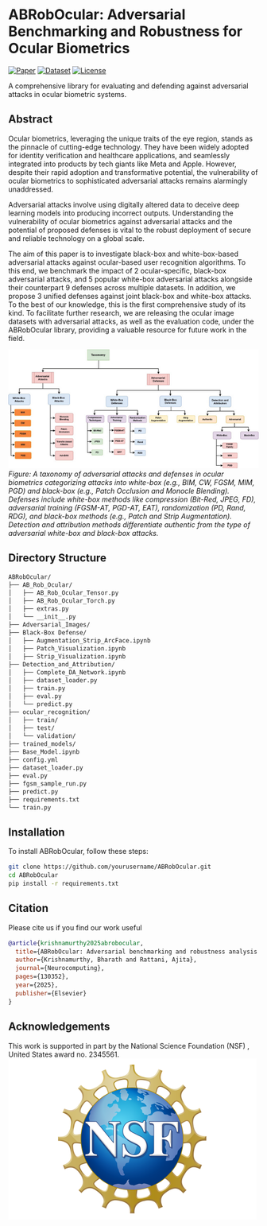 # ABRobOcular: Adversarial Benchmarking and Robustness for Ocular Biometrics

[![Paper](https://img.shields.io/badge/Paper-📄Neurocomputing-red)](https://www.sciencedirect.com/science/article/pii/S0925231225010240)
[![Dataset](https://img.shields.io/badge/Dataset-🤗%20Hugging%20Face-yellow)](https://huggingface.co/datasets/BharathK333/ABRobOcular_Attacks)
[![License](https://img.shields.io/badge/License-Apache_2.0-blue.svg)](https://opensource.org/licenses/Apache-2.0)

A comprehensive library for evaluating and defending against adversarial attacks in ocular biometric systems.

## Abstract
Ocular biometrics, leveraging the unique traits of the eye region, stands as the pinnacle of cutting-edge technology. They have been widely adopted for identity verification and healthcare applications, and seamlessly integrated into products by tech giants like Meta and Apple. However, despite their rapid adoption and transformative potential, the vulnerability of ocular biometrics to sophisticated adversarial attacks remains alarmingly unaddressed. 

Adversarial attacks involve using digitally altered data to deceive deep learning models into producing incorrect outputs. Understanding the vulnerability of ocular biometrics against adversarial attacks and the potential of proposed defenses is vital to the robust deployment of secure and reliable technology on a global scale.

The aim of this paper is to investigate black-box and white-box-based adversarial attacks against ocular-based user recognition algorithms.
To this end, we benchmark the impact of $2$ ocular-specific, black-box adversarial attacks, and $5$ popular white-box adversarial attacks alongside their counterpart $9$ defenses across multiple datasets. In addition, we propose $3$ unified defenses against joint black-box and white-box attacks.
To the best of our knowledge, this is the first comprehensive study of its kind. To facilitate further research, we are releasing the ocular image datasets with adversarial attacks, as well as the evaluation code, under the ABRobOcular library, providing a valuable resource for future work in the field.

![Taxonomy of adversarial attacks and defenses](Assets/Taxonomy.jpg)
*Figure: A taxonomy of adversarial attacks and defenses in ocular biometrics categorizing attacks into white-box (e.g., BIM, CW, FGSM, MIM, PGD) and black-box (e.g., Patch Occlusion and Monocle Blending). Defenses include white-box methods like compression (Bit-Red, JPEG, FD), adversarial training (FGSM-AT, PGD-AT, EAT), randomization (PD, Rand, RDG), and black-box methods (e.g., Patch and Strip Augmentation). Detection and attribution methods differentiate authentic from the type of adversarial white-box and black-box attacks.*

## Directory Structure
```plaintext
ABRobOcular/
├── AB_Rob_Ocular/
│   ├── AB_Rob_Ocular_Tensor.py
│   ├── AB_Rob_Ocular_Torch.py
│   ├── extras.py
│   └── __init__.py
├── Adversarial_Images/
├── Black-Box Defense/
│   ├── Augmentation_Strip_ArcFace.ipynb
│   ├── Patch_Visualization.ipynb
│   ├── Strip_Visualization.ipynb
├── Detection_and_Attribution/
│   ├── Complete_DA_Network.ipynb
│   ├── dataset_loader.py
│   ├── train.py
│   ├── eval.py
│   └── predict.py
├── ocular_recognition/
│   ├── train/
│   ├── test/
│   └── validation/
├── trained_models/
├── Base_Model.ipynb
├── config.yml
├── dataset_loader.py
├── eval.py
├── fgsm_sample_run.py
├── predict.py
├── requirements.txt
└── train.py
```

## Installation
To install ABRobOcular, follow these steps:
```bash
git clone https://github.com/yourusername/ABRobOcular.git
cd ABRobOcular
pip install -r requirements.txt
```

## Citation
Please cite us if you find our work useful
```bibtex
@article{krishnamurthy2025abrobocular,
  title={ABRobOcular: Adversarial benchmarking and robustness analysis of datasets and tools for ocular-based user recognition},
  author={Krishnamurthy, Bharath and Rattani, Ajita},
  journal={Neurocomputing},
  pages={130352},
  year={2025},
  publisher={Elsevier}
}
```

## Acknowledgements
This work is supported in part by the National Science Foundation (NSF) , United States award no. 2345561.
![](Assets/NSF_Logo.png)